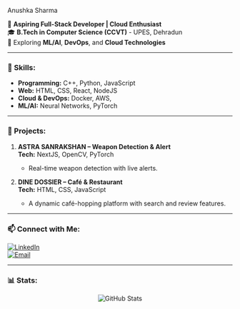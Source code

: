 Anushka Sharma  

🚀 **Aspiring Full-Stack Developer | Cloud Enthusiast**  
🎓 **B.Tech in Computer Science (CCVT)** - UPES, Dehradun  
🌱 Exploring **ML/AI**, **DevOps**, and **Cloud Technologies**  

---

### 🔧 Skills:
- **Programming:** C++, Python, JavaScript  
- **Web:** HTML, CSS, React, NodeJS 
- **Cloud & DevOps:** Docker, AWS, 
- **ML/AI:** Neural Networks, PyTorch  

---

### 💼 Projects:
1. **ASTRA SANRAKSHAN – Weapon Detection & Alert**  
   **Tech:** NextJS, OpenCV, PyTorch  
   - Real-time weapon detection with live alerts.  

2. **DINE DOSSIER – Café & Restaurant**  
   **Tech:** HTML, CSS, JavaScript  
   - A dynamic café-hopping platform with search and review features.  

---

### 📫 Connect with Me:
[![LinkedIn](https://img.shields.io/badge/LinkedIn-%230077B5.svg?style=for-the-badge&logo=linkedin&logoColor=white)](https://linkedin.com/in/anushkasharma2024)  
[![Email](https://img.shields.io/badge/Email-%23D14836.svg?style=for-the-badge&logo=gmail&logoColor=white)](mailto:anushka@gmail.com)  

---

### 📊 Stats:
<p align="center">
  <img src="https://github-readme-stats.vercel.app/api?username=AnushkaSharma2024&show_icons=true&theme=radical" alt="GitHub Stats" />
</p>
